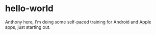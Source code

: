 # hello-world

Anthony here, I'm doing some self-paced training for Android and Apple apps, just starting out.
